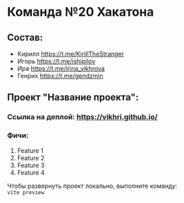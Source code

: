 # Команда №20 Хакатона  

## Состав:

- Кирилл https://t.me/KirillTheStranger
- Игорь https://t.me/ishipilov
- Ира https://t.me/irina_vikhrova
- Генрих https://t.me/gendzmin

## Проект "Название проекта":
  ### Ссылка на деплой: https://vikhri.github.io/
  ### Фичи:
1. Feature 1
2. Feature 2
3. Feature 3
4. Feature 4

Чтобы развернуть проект локально, выполните команду:   
`vite preview`



